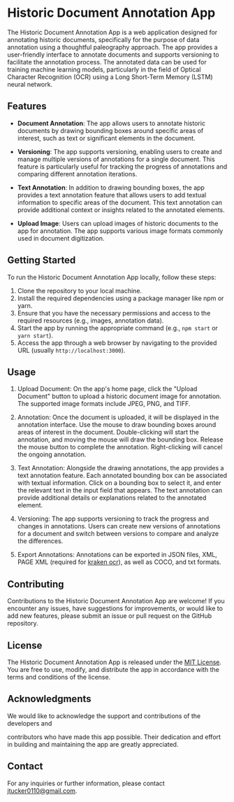 # Historic Document Annotation App

The Historic Document Annotation App is a web application designed for annotating historic documents, specifically for the purpose of data annotation using a thoughtful paleography approach. The app provides a user-friendly interface to annotate documents and supports versioning to facilitate the annotation process. The annotated data can be used for training machine learning models, particularly in the field of Optical Character Recognition (OCR) using a Long Short-Term Memory (LSTM) neural network.

## Features

- **Document Annotation**: The app allows users to annotate historic documents by drawing bounding boxes around specific areas of interest, such as text or significant elements in the document.

- **Versioning**: The app supports versioning, enabling users to create and manage multiple versions of annotations for a single document. This feature is particularly useful for tracking the progress of annotations and comparing different annotation iterations.

- **Text Annotation**: In addition to drawing bounding boxes, the app provides a text annotation feature that allows users to add textual information to specific areas of the document. This text annotation can provide additional context or insights related to the annotated elements.

- **Upload Image**: Users can upload images of historic documents to the app for annotation. The app supports various image formats commonly used in document digitization.

## Getting Started

To run the Historic Document Annotation App locally, follow these steps:

1. Clone the repository to your local machine.
2. Install the required dependencies using a package manager like npm or yarn.
3. Ensure that you have the necessary permissions and access to the required resources (e.g., images, annotation data).
4. Start the app by running the appropriate command (e.g., `npm start` or `yarn start`).
5. Access the app through a web browser by navigating to the provided URL (usually `http://localhost:3000`).

## Usage

1. Upload Document: On the app's home page, click the "Upload Document" button to upload a historic document image for annotation. The supported image formats include JPEG, PNG, and TIFF.

2. Annotation: Once the document is uploaded, it will be displayed in the annotation interface. Use the mouse to draw bounding boxes around areas of interest in the document. Double-clicking will start the annotation, and moving the mouse will draw the bounding box. Release the mouse button to complete the annotation. Right-clicking will cancel the ongoing annotation.

3. Text Annotation: Alongside the drawing annotations, the app provides a text annotation feature. Each annotated bounding box can be associated with textual information. Click on a bounding box to select it, and enter the relevant text in the input field that appears. The text annotation can provide additional details or explanations related to the annotated element.

4. Versioning: The app supports versioning to track the progress and changes in annotations. Users can create new versions of annotations for a document and switch between versions to compare and analyze the differences.

5. Export Annotations: Annotations can be exported in JSON files, XML, PAGE XML (required for [kraken ocr](https://kraken.re/main/index.html)), as well as COCO, and txt formats.

## Contributing

Contributions to the Historic Document Annotation App are welcome! If you encounter any issues, have suggestions for improvements, or would like to add new features, please submit an issue or pull request on the GitHub repository.

## License

The Historic Document Annotation App is released under the [MIT License](https://opensource.org/licenses/MIT). You are free to use, modify, and distribute the app in accordance with the terms and conditions of the license.

## Acknowledgments

We would like to acknowledge the support and contributions of the developers and

 contributors who have made this app possible. Their dedication and effort in building and maintaining the app are greatly appreciated.

## Contact

For any inquiries or further information, please contact [jtucker0110@gmail.com](jtucker0110@gmail.com).
